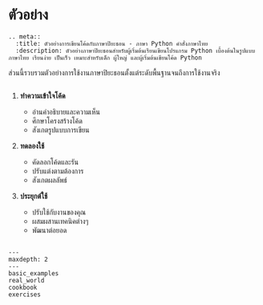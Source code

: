 # ตัวอย่าง

```{eval-rst}
.. meta::
  :title: ตัวอย่างการเขียนโค้ดกับภาษาปิยะธอน - ภาษา Python คำสั่งภาษาไทย
  :description: ตัวอย่างภาษาปิยะธอนสำหรับผู้เริ่มต้นเรียนเขียนโปรแกรม Python เบื้องต้นในรูปแบบภาษาไทย เรียนง่าย เป็นเร็ว เหมาะสำหรับเด็ก ผู้ใหญ่ และผู้เริ่มต้นเขียนโค้ด Python
```

ส่วนนี้รวบรวมตัวอย่างการใช้งานภาษาปิยะธอนตั้งแต่ระดับพื้นฐานจนถึงการใช้งานจริง

```{rubric} วิธีการใช้ตัวอย่าง
```

1. **ทำความเข้าใจโค้ด**
   - อ่านคำอธิบายและความเห็น
   - ศึกษาโครงสร้างโค้ด
   - สังเกตรูปแบบการเขียน

2. **ทดลองใช้**
   - คัดลอกโค้ดและรัน
   - ปรับแต่งตามต้องการ
   - สังเกตผลลัพธ์

3. **ประยุกต์ใช้**
   - ปรับใช้กับงานของคุณ
   - ผสมผสานเทคนิคต่างๆ
   - พัฒนาต่อยอด

```{rubric} เนื้อหา
```

```{toctree}
---
maxdepth: 2
---
basic_examples
real_world
cookbook
exercises
```
